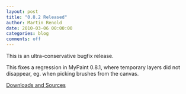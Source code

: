 ```yaml
---
layout: post
title: "0.8.2 Released"
author: Martin Renold
date: 2010-03-06 00:00:00
categories: blog
comments: off
---
```


This is an ultra-conservative bugfix release.

This fixes a regression in MyPaint 0.8.1, where temporary layers did 
not disappear, eg. when picking brushes from the canvas.

[Downloads and Sources](https://github.com/mypaint/mypaint/releases/tag/v0.8.2)

